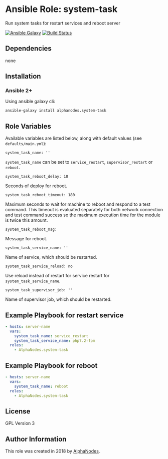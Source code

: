 # Ansible Role: system-task

Run system tasks for restart services and reboot server

[![Ansible Galaxy](https://img.shields.io/badge/galaxy-alphanodes.system--task-660198.svg)](https://galaxy.ansible.com/AlphaNodes/system-task)
[![Build Status](https://travis-ci.org/AlphaNodes/ansible-system-task.svg?branch=master)](https://travis-ci.org/AlphaNodes/ansible-system-task)


## Dependencies

  none

## Installation

### Ansible 2+

Using ansible galaxy cli:

```bash
ansible-galaxy install alphanodes.system-task
```

## Role Variables

Available variables are listed below, along with default values (see `defaults/main.yml`):

```
system_task_name: ''
```

`system_task_name` can be set to `service_restart`, `supervisor_restart` or `reboot`.


```
system_task_reboot_delay: 10
```

Seconds of deploy for reboot.


```
system_task_reboot_timeout: 180
```

Maximum seconds to wait for machine to reboot and respond to a test command.
This timeout is evaluated separately for both network connection and test command success so the maximum execution time for the module is twice this amount.


```
system_task_reboot_msg:
```

Message for reboot.


```
system_task_service_name: ''
```

Name of service, which should be restarted.


```
system_task_service_reload: no
```

Use reload instead of restart for service restart for `system_task_service_name`.


```
system_task_supervisor_job: ''
```

Name of supervisor job, which should be restarted.


## Example Playbook for restart service

```yaml
- hosts: server-name
  vars:
    system_task_name: service_restart
    system_task_service_name: php7.2-fpm
  roles:
    - AlphaNodes.system-task
```

## Example Playbook for reboot

```yaml
- hosts: server-name
  vars:
    system_task_name: reboot
  roles:
    - AlphaNodes.system-task
```

## License

GPL Version 3

## Author Information

This role was created in 2018 by [AlphaNodes](https://alphanodes.com/).
